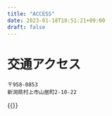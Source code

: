 ```yaml
---
title: "ACCESS"
date: 2023-01-18T18:51:21+09:00
draft: false
---
```

# 交通アクセス
```
〒958-0853
新潟県村上市山居町2-10-22
```
{{<ggm pb="!1m18!1m12!1m3!1d783.6822245329477!2d139.46339586816688!3d38.21619031921908!2m3!1f0!2f0!3f0!3m2!1i1024!2i768!4f13.1!3m3!1m2!1s0x5f8b6efca97583c3%3A0x4c7b868fc8dc798b!2z5pel5pys5Z-6552j5pWZ5ZujIOadkeS4iuaVmeS8mg!5e0!3m2!1sja!2sjp!4v1674031608962!5m2!1sja!2sjp" width="400" height="300" >}}
